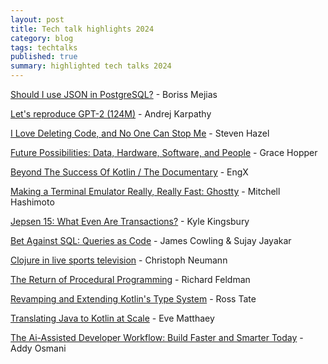 ```yaml
---
layout: post
title: Tech talk highlights 2024
category: blog
tags: techtalks 
published: true
summary: highlighted tech talks 2024
---
```


[Should I use JSON in PostgreSQL?](https://www.youtube.com/watch?v=ALxu-QioZpE) - Boriss Mejias

[Let's reproduce GPT-2 (124M)](https://www.youtube.com/watch?v=l8pRSuU81PU) - Andrej Karpathy

[I Love Deleting Code, and No One Can Stop Me](https://www.youtube.com/watch?v=y376JcBl1t8) - Steven Hazel

[Future Possibilities: Data, Hardware, Software, and People](https://www.youtube.com/watch?v=si9iqF5uTFk) - Grace Hopper

[Beyond The Success Of Kotlin / The Documentary](https://www.youtube.com/watch?v=E8CtE7qTb-Q) - EngX

[Making a Terminal Emulator Really, Really Fast: Ghostty](https://www.youtube.com/watch?v=cPaGkEesw20&t=3015s) - Mitchell Hashimoto

[Jepsen 15: What Even Are Transactions?](https://www.youtube.com/watch?v=ecZp6cWhDjg) - Kyle Kingsbury

[Bet Against SQL: Queries as Code](https://www.youtube.com/watch?v=dS9jtih4dI4) - James Cowling & Sujay Jayakar

[Clojure in live sports television](https://www.youtube.com/watch?v=kIhY4VDa820) - Christoph Neumann

[The Return of Procedural Programming](https://www.youtube.com/watch?v=vQPHtAxOZZw) - Richard Feldman

[Revamping and Extending Kotlin's Type System](https://www.youtube.com/watch?v=3uNpmhHwkuQ) - Ross Tate

[Translating Java to Kotlin at Scale](https://www.youtube.com/watch?v=zfnOjAYdWrc) - Eve Matthaey

[The Ai-Assisted Developer Workflow: Build Faster and Smarter Today](https://www.youtube.com/watch?v=SpKtpW9TGF0) - Addy Osmani
